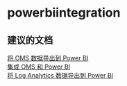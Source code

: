 
<properties
    pageTitle="powerbiintegration"
    description="与 Power BI 集成相关的问题"
    service="microsoft.operationalinsights"
    resource="operationalinsightsaccounts"
    authors="adoylemsft"
    displayorder=""
    selfHelpType="generic"
    supportTopicIds="32536500"
    resourceTags=""
    productPesIds="15725"
    cloudEnvironments="public, Blackforest, Fairfax"
/>


# <a name="powerbiintegration"></a>powerbiintegration


## <a name="recommended-documents"></a>**建议的文档**
[将 OMS 数据导出到 Power BI](https://blogs.technet.microsoft.com/msoms/2016/04/01/export-oms-data-to-power-bi-now-available-in-public-preview/) <br>
[集成 OMS 和 Power BI](https://blogs.technet.microsoft.com/msoms/2016/03/31/integrating-oms-and-power-bi/) <br>
[将 Log Analytics 数据导出到 Power BI](https://azure.microsoft.com/documentation/articles/log-analytics-powerbi/)


<!--HONumber=Nov16_HO4-->


